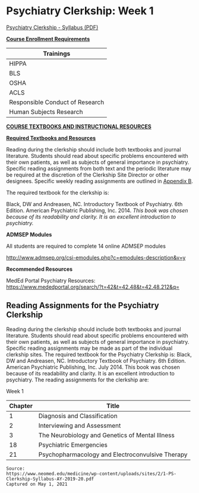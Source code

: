 # Psychiatry Clerkship: Week 1

[Psychiatry Clerkship - Syllabus (PDF)](/usmle/psych/1-PS-Clerkship-Syllabus-AY-2019-20.pdf)

**<u>Course Enrollment Requirements</u>**

| Trainings |
|---|
| HIPPA |
| BLS |
| OSHA |
| ACLS | 
| Responsible Conduct of Research |
| Human Subjects Research |

**<u>COURSE TEXTBOOKS AND INSTRUCTIONAL RESOURCES</u>**

**<u>Required Textbooks and Resources</u>**

Reading during the clerkship should include both textbooks and journal literature. Students should read about specific problems encountered with their own patients, as well as subjects of general importance in psychiatry. Specific reading assignments from both text and the periodic literature may be required at the discretion of the Clerkship Site Director or other designees. Specific weekly reading assignments are outlined in [Appendix B](/usmle/psych/reading-assignments.html).

The required textbook for the clerkship is:

Black, DW and Andreasen, NC. Introductory Textbook of Psychiatry. 6th Edition. American Psychiatric Publishing, Inc. 2014. _This book was chosen because of its readability and clarity. It is an excellent introduction to psychiatry._

**ADMSEP Modules**

All students are required to complete 14 online ADMSEP modules

http://www.admsep.org/csi-emodules.php?c=emodules-description&v=y

**Recommended Resources**

MedEd Portal Psychiatry Resources:   
https://www.mededportal.org/search/?t=42&t=42.48&t=42.48.212&q=

## Reading Assignments for the Psychiatry Clerkship

Reading during the clerkship should include both textbooks and journal literature. Students should read about specific problems encountered with their own patients, as well as subjects of general importance in psychiatry. Specific reading assignments may be made as part of the individual clerkship sites. The required textbook for the Psychiatry Clerkship is: Black, DW and Andreasen, NC. Introductory Textbook of Psychiatry. 6th Edition. American Psychiatric Publishing, Inc. July 2014. This book was chosen because of its readability and clarity. It is an excellent introduction to psychiatry. The reading assignments for the clerkship are:

Week 1

| Chapter | Title |
|---|---|
| 1 | Diagnosis and Classification |
| 2 | Interviewing and Assessment |
| 3 | The Neurobiology and Genetics of Mental Illness |
| 18 | Psychiatric Emergencies |
| 21 | Psychopharmacology and Electroconvulsive Therapy |

```
Source:
https://www.neomed.edu/medicine/wp-content/uploads/sites/2/1-PS-Clerkship-Syllabus-AY-2019-20.pdf
Captured on May 1, 2021
```
